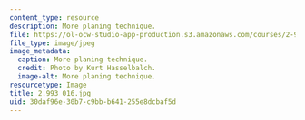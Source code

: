 ```yaml
---
content_type: resource
description: More planing technique.
file: https://ol-ocw-studio-app-production.s3.amazonaws.com/courses/2-993-special-topics-in-mechanical-engineering-the-art-and-science-of-boat-design-january-iap-2007/30daf96e30b7c9bbb641255e8dcbaf5d_2993016.jpg
file_type: image/jpeg
image_metadata:
  caption: More planing technique.
  credit: Photo by Kurt Hasselbalch.
  image-alt: More planing technique.
resourcetype: Image
title: 2.993 016.jpg
uid: 30daf96e-30b7-c9bb-b641-255e8dcbaf5d
---
```

